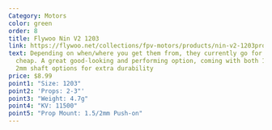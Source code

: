 ```yaml
---
Category: Motors
color: green
order: 8
title: Flywoo Nin V2 1203
link: https://flywoo.net/collections/fpv-motors/products/nin-v2-1203pro-3400kv-11500kv-2mm-shaft-fpv-motor
text: Depending on when/where you get them from, they currently go for very
  cheap. A great good-looking and performing option, coming with both 1.5 and
  2mm shaft options for extra durability
price: $8.99
point1: "Size: 1203"
point2: 'Props: 2-3"'
point3: "Weight: 4.7g"
point4: "KV: 11500"
point5: "Prop Mount: 1.5/2mm Push-on"
---
```


